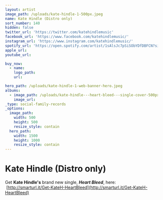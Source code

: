 ```yaml
---
layout: artist
image_path: /uploads/kate-hindle-1-500px.jpeg
name: Kate Hindle (Distro only)
sort_number: 140
hidden: false
twitter_url: 'https://twitter.com/katehindlemusic'
facebook_url: 'https://www.facebook.com/katehindlemusic/'
instagram_url: 'https://www.instagram.com/katehindlemusic/'
spotify_url: 'https://open.spotify.com/artist/1sAlsJc7pSiSObYDfDBFCN?si=6B1AlYBMQ9ODFd2sEuw5IA'
apple_url:
youtube_url:

buy_now:
  - name: 
    logo_path: 
    url: 

hero_path: /uploads/kate-hindle-1-web-banner-hero.jpeg
albums:
  - image_path: /uploads/kate-hindle---heart-bleed---single-cover-500px.jpeg
    image_url:
_type: social-family-records
_options:
  image_path:
    width: 500
    height: 500
    resize_style: contain
  hero_path:
    width: 1500
    height: 1000
    resize_style: contain
---
```


# **Kate Hindle (Distro only)**

Get **Kate Hindle's** brand new single, ***Heart Bleed***, here: &nbsp;[http://smarturl.it/Get-KateH-HeartBleed](http://smarturl.it/Get-KateH-HeartBleed)
